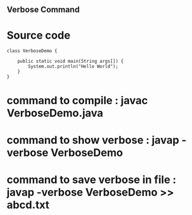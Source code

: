 ## Verbose Command


# Source code 

````
class VerboseDemo {
	
	public static void main(String args[]) {
		System.out.println("Hello World");
	}
}
````

# command to compile : javac VerboseDemo.java

# command to show verbose : javap -verbose VerboseDemo

# command to save verbose in file : javap -verbose VerboseDemo >> abcd.txt
